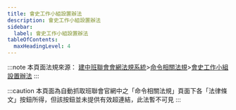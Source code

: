 ```yaml
---
title: 會史工作小組設置辦法
description: 會史工作小組設置辦法
sidebar:
  label: 會史工作小組設置辦法
tableOfContents:
  maxHeadingLevel: 4
---
```


:::note
本頁面法規來源：
[建中班聯會會網法規系統](https://ckhssc.wordpress.com/%e6%b3%95%e8%a6%8f%e7%b3%bb%e7%b5%b1/)\>[命令相關法規](https://ckhssc.wordpress.com/%e6%b3%95%e8%a6%8f%e5%91%bd%e4%bb%a4/)\>[會史工作小組設置辦法](None)
:::

:::caution
本頁面為自動抓取班聯會官網中之「命令相關法規」頁面下各「法律條文」按鈕所得，但該按鈕並未提供有效超連結，此法暫不可見
:::